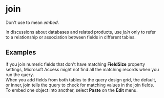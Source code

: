 # join

Don't use to mean *embed*. 

In discussions about databases and related products, use *j*<em>oin</em> only to refer to a relationship or association between fields in different tables.

## Examples

If you join numeric fields that don't have matching **FieldSize**  property settings, Microsoft Access might not find all the matching records when you run the query.   
When
you add fields from both tables to the query design grid, the
default, or inner, join tells the query to check for matching values in
the join fields.  
To embed one object into another, select **Paste** on the **Edit** menu.
